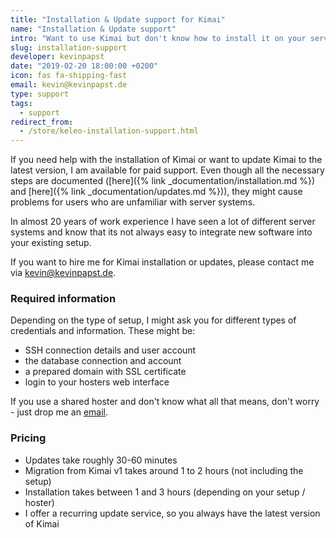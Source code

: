 ```yaml
---
title: "Installation & Update support for Kimai"
name: "Installation & Update support"
intro: "Want to use Kimai but don't know how to install it on your server?"
slug: installation-support
developer: kevinpapst
date: "2019-02-20 18:00:00 +0200"
icon: fas fa-shipping-fast
email: kevin@kevinpapst.de
type: support
tags:
  - support
redirect_from:
  - /store/keleo-installation-support.html
---
```


If you need help with the installation of Kimai or want to update Kimai to the latest version, I am available for paid support.
Even though all the necessary steps are documented ([here]({% link _documentation/installation.md %}) and [here]({% link _documentation/updates.md %})), 
they might cause problems for users who are unfamiliar with server systems.

In almost 20 years of work experience I have seen a lot of different server systems and know that its not always easy to integrate new software 
into your existing setup.

If you want to hire me for Kimai installation or updates, please contact me via [kevin@kevinpapst.de](mailto:kevin@kevinpapst.de).

### Required information

Depending on the type of setup, I might ask you for different types of credentials and information. These might be:

- SSH connection details and user account
- the database connection and account
- a prepared domain with SSL certificate
- login to your hosters web interface

If you use a shared hoster and don't know what all that means, don't worry - just drop me an [email](mailto:kevin@kevinpapst.de).

### Pricing

- Updates take roughly 30-60 minutes
- Migration from Kimai v1 takes around 1 to 2 hours (not including the setup)
- Installation takes between 1 and 3 hours (depending on your setup / hoster)
- I offer a recurring update service, so you always have the latest version of Kimai 
